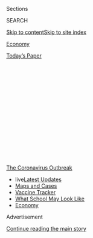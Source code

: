 <div id="app">

<div>

<div>

<div>

<div class="NYTAppHideMasthead css-1q2w90k e1suatyy0">

<div class="section css-ui9rw0 e1suatyy2">

<div class="css-eph4ug er09x8g0">

<div class="css-6n7j50">

</div>

<span class="css-1dv1kvn">Sections</span>

<div class="css-10488qs">

<span class="css-1dv1kvn">SEARCH</span>

</div>

[Skip to content](#site-content)[Skip to site
index](#site-index)

</div>

<div id="masthead-section-label" class="css-1wr3we4 eaxe0e00">

[Economy](https://www.nytimes3xbfgragh.onion/section/business/economy)

</div>

<div class="css-10698na e1huz5gh0">

</div>

</div>

<div id="masthead-bar-one" class="section hasLinks css-15hmgas e1csuq9d3">

<div class="css-uqyvli e1csuq9d0">

</div>

<div class="css-1uqjmks e1csuq9d1">

</div>

<div class="css-9e9ivx">

[](https://myaccount.nytimes3xbfgragh.onion/auth/login?response_type=cookie&client_id=vi)

</div>

<div class="css-1bvtpon e1csuq9d2">

[Today’s
Paper](https://www.nytimes3xbfgragh.onion/section/todayspaper)

</div>

</div>

</div>

</div>

<div data-aria-hidden="false">

<div id="site-content" data-role="main">

<div>

<div class="css-1aor85t" style="opacity:0.000000001;z-index:-1;visibility:hidden">

<div class="css-1hqnpie">

<div class="css-epjblv">

<span class="css-17xtcya">[Economy](/section/business/economy)</span><span class="css-x15j1o">|</span><span class="css-fwqvlz">An
Extra $600 a Week Kept Many Jobless Workers Afloat. Now What Will They
Do?</span>

</div>

<div class="css-k008qs">

<div class="css-1iwv8en">

<span class="css-18z7m18"></span>

<div>

</div>

</div>

<span class="css-1n6z4y">https://nyti.ms/3hOtJIq</span>

<div class="css-1705lsu">

<div class="css-4xjgmj">

<div class="css-4skfbu" data-role="toolbar" data-aria-label="Social Media Share buttons, Save button, and Comments Panel with current comment count" data-testid="share-tools">

  - 
  - 
  - 
  - 
    
    <div class="css-6n7j50">
    
    </div>

  - 
  - 

</div>

</div>

</div>

</div>

</div>

</div>

<div id="NYT_TOP_BANNER_REGION" class="css-13pd83m">

<div>

<div id="styln-prism-menu-1592847958612" class="section interactive-content interactive-size-medium css-1edisqu">

<div class="css-17ih8de interactive-body">

<div id="scroll-container" class="css-1gj85ro">

[<span class="styln-title-wrap"><span class="css-1pje3qr">The
Coronavirus</span><span class="css-1pje3qr">
Outbreak</span></span>](https://www.nytimes3xbfgragh.onion/news-event/coronavirus?action=click&pgtype=Article&state=default&region=TOP_BANNER&context=storylines_menu)

  - <span class="css-kqxiym" data-emphasize="true">live</span>[Latest
    Updates](https://www.nytimes3xbfgragh.onion/2020/08/01/world/coronavirus-covid-19.html?action=click&pgtype=Article&state=default&region=TOP_BANNER&context=storylines_menu)
  - [Maps and
    Cases](https://www.nytimes3xbfgragh.onion/interactive/2020/us/coronavirus-us-cases.html?action=click&pgtype=Article&state=default&region=TOP_BANNER&context=storylines_menu)
  - [Vaccine
    Tracker](https://www.nytimes3xbfgragh.onion/interactive/2020/science/coronavirus-vaccine-tracker.html?action=click&pgtype=Article&state=default&region=TOP_BANNER&context=storylines_menu)
  - [What School May Look
    Like](https://www.nytimes3xbfgragh.onion/interactive/2020/07/29/us/schools-reopening-coronavirus.html?action=click&pgtype=Article&state=default&region=TOP_BANNER&context=storylines_menu)
  - [Economy](https://www.nytimes3xbfgragh.onion/live/2020/07/31/business/stock-market-today-coronavirus?action=click&pgtype=Article&state=default&region=TOP_BANNER&context=storylines_menu)

</div>

</div>

</div>

</div>

</div>

<div id="top-wrapper" class="css-1sy8kpn">

<div id="top-slug" class="css-l9onyx">

Advertisement

</div>

[Continue reading the main
story](#after-top)

<div class="ad top-wrapper" style="text-align:center;height:100%;display:block;min-height:250px">

<div id="top" class="place-ad" data-position="top" data-size-key="top">

</div>

</div>

<div id="after-top">

</div>

</div>

<div>

<div id="sponsor-wrapper" class="css-1hyfx7x">

<div id="sponsor-slug" class="css-19vbshk">

Supported by

</div>

[Continue reading the main
story](#after-sponsor)

<div id="sponsor" class="ad sponsor-wrapper" style="text-align:center;height:100%;display:block">

</div>

<div id="after-sponsor">

</div>

</div>

<div class="css-186x18t">

</div>

<div class="css-1vkm6nb ehdk2mb0">

# An Extra $600 a Week Kept Many Jobless Workers Afloat. Now What Will They Do?

</div>

A supplement to unemployment benefits is at an end, and Congress is
deadlocked over new aid. For some, that means hunger, evictions or
bankruptcies.

<div class="css-79elbk" data-testid="photoviewer-wrapper">

<div class="css-z3e15g" data-testid="photoviewer-wrapper-hidden">

</div>

<div class="css-1a48zt4 ehw59r15" data-testid="photoviewer-children">

![<span class="css-16f3y1r e13ogyst0" data-aria-hidden="true">Sara Gard
has been without work since the beginning of April. “When the $600 is
gone, we’re going to totally have to rethink our lives,” she said of the
federal supplement to weekly unemployment
pay.</span><span class="css-cnj6d5 e1z0qqy90" itemprop="copyrightHolder"><span class="css-1ly73wi e1tej78p0">Credit...</span><span><span>Lynsey
Weatherspoon for The New York
Times</span></span></span>](https://static01.graylady3jvrrxbe.onion/images/2020/07/29/business/29virus-cliff1/29virus-cliff1-articleLarge.jpg?quality=75&auto=webp&disable=upscale)

</div>

</div>

<div class="css-18e8msd">

<div class="css-vp77d3 epjyd6m0">

<div class="css-1baulvz">

By [<span class="css-1baulvz" itemprop="name">Patricia
Cohen</span>](https://www.nytimes3xbfgragh.onion/by/patricia-cohen),
[<span class="css-1baulvz" itemprop="name">Ben
Casselman</span>](https://www.nytimes3xbfgragh.onion/by/ben-casselman)
and <span class="css-1baulvz last-byline" itemprop="name">Gillian
Friedman</span>

</div>

</div>

  - 
    
    <div class="css-ld3wwf e16638kd2">
    
    July 29,
    2020
    
    </div>

  - 
    
    <div class="css-4xjgmj">
    
    <div class="css-d8bdto" data-role="toolbar" data-aria-label="Social Media Share buttons, Save button, and Comments Panel with current comment count" data-testid="share-tools">
    
      - 
      - 
      - 
      - 
        
        <div class="css-6n7j50">
        
        </div>
    
      - 
      - 
    
    </div>
    
    </div>

</div>

</div>

<div class="section meteredContent css-1r7ky0e" name="articleBody" itemprop="articleBody">

<div class="css-1fanzo5 StoryBodyCompanionColumn">

<div class="css-53u6y8">

For Sara Gard, the [government’s safety
net](https://www.nytimes3xbfgragh.onion/article/coronavirus-stimulus-package-questions-answers.html)
moved smoothly into place when the coronavirus pandemic upended her
family’s lives. Jobless benefit checks began arriving a few days after
she was furloughed in April from an entertainment company in Atlanta. A
$600 weekly supplement, part of an emergency federal program, would
cover the mortgage until her company resumed operations — probably in
June.

June came and went, and the reopening was pushed to August. Now August
is near, the business is still shuttered and the [weekly benefit booster
has run
out](https://www.nytimes3xbfgragh.onion/2020/07/21/business/economy/coronavirus-unemployment-benefits.html).

“When the $600 is gone, we’re going to totally have to rethink our lives
because we don’t have a way to pay the mortgage,” Ms. Gard said. Without
it, her weekly benefits from the state total $300. Her mortgage is
$1,700 a month.

Ms. Gard is one of roughly 30 million Americans who are getting
unemployment payments — a staggering figure that reflects one of the
country’s most calamitous economic events.

</div>

</div>

<div class="css-1fanzo5 StoryBodyCompanionColumn">

<div class="css-53u6y8">

But the stark urgency that faces families perilously close to losing
their homes, skipping medical treatments or missing meals because they
can’t afford food has not extended to Washington. More than two months
after House Democrats approved another round of emergency relief, Senate
Republicans and the White House put forward a proposal this week with
far different priorities. Rather than restoring the $600 supplement,
they would replace it with a $200 payment, saying the larger sum
discourages looking for work.

</div>

</div>

<div>

</div>

<div class="css-1fanzo5 StoryBodyCompanionColumn">

<div class="css-53u6y8">

The Gards recognize that they and their two children are luckier than
many families. Already nearly 11 percent of Americans say they live in
households where there is not enough to eat, according to a [recent
survey by the Census
Bureau](https://www.census.gov/programs-surveys/household-pulse-survey/data.html?utm_campaign=20200727mspuls1ccdtanl&utm_medium=email&utm_source=govdelivery).
More than a quarter have missed a rent or mortgage payment and doubt
they will make the next one. Forty percent of adults have delayed
getting medical care.

Ms. Gard’s husband, Matt, has kept his hospital maintenance job, and her
employer of 15 years continues to pay its portion of the cost of her
medical insurance.

But she has to come up with her part — $350 a month — while dealing with
several other bills. “I am our family’s major breadwinner,” said Ms.
Gard, 39, who had just gotten a raise that lifted her annual salary to
$80,000.

</div>

</div>

<div class="css-1fanzo5 StoryBodyCompanionColumn">

<div class="css-53u6y8">

They also have some savings — a comfort when more than 40 percent of
American households lack cash to cover an unexpected $400 expense. That
cushion was crucial last week when the Gards’ air-conditioning system
suddenly died. The repair gobbled up what would have been a few months’
worth of mortgage
payments.

<div id="NYT_MAIN_CONTENT_1_REGION" class="css-9tf9ac">

<div>

<div id="styln-covid-updates-markets" class="section interactive-content interactive-size-medium css-1ftcdic">

<div class="css-17ih8de interactive-body">

<div id="styln-briefing-block">

<div class="briefing-block-header-section">

# [Latest Updates: Economy](https://www.nytimes3xbfgragh.onion/live/2020/07/31/business/stock-market-today-coronavirus?action=click&pgtype=Article&state=default&region=MAIN_CONTENT_1&context=storylines_live_updates)

</div>

<div class="briefing-block-lb-items">

<div class="briefing-block-update-time">

[32h
ago](https://www.nytimes3xbfgragh.onion/live/2020/07/31/business/stock-market-today-coronavirus?action=click&pgtype=Article&state=default&region=MAIN_CONTENT_1&context=storylines_live_updates#kodaks-chief-executive-was-given-stock-options-then-the-share-price-spiked-1000-percent)

</div>

<div>

[Kodak’s chief executive was given stock options. Then the share price
spiked 1,000
percent.](https://www.nytimes3xbfgragh.onion/live/2020/07/31/business/stock-market-today-coronavirus?action=click&pgtype=Article&state=default&region=MAIN_CONTENT_1&context=storylines_live_updates#kodaks-chief-executive-was-given-stock-options-then-the-share-price-spiked-1000-percent)

</div>

<div class="briefing-block-update-time">

[35h
ago](https://www.nytimes3xbfgragh.onion/live/2020/07/31/business/stock-market-today-coronavirus?action=click&pgtype=Article&state=default&region=MAIN_CONTENT_1&context=storylines_live_updates#fitch-ratings-downgrades-its-outlook-on-us-debt)

</div>

<div>

[Fitch Ratings downgrades its outlook on U.S.
debt.](https://www.nytimes3xbfgragh.onion/live/2020/07/31/business/stock-market-today-coronavirus?action=click&pgtype=Article&state=default&region=MAIN_CONTENT_1&context=storylines_live_updates#fitch-ratings-downgrades-its-outlook-on-us-debt)

</div>

<div class="briefing-block-update-time">

[41h
ago](https://www.nytimes3xbfgragh.onion/live/2020/07/31/business/stock-market-today-coronavirus?action=click&pgtype=Article&state=default&region=MAIN_CONTENT_1&context=storylines_live_updates#us-sanctions-more-chinese-officials-over-human-rights-violations-as-tensions-flare)

</div>

<div>

[U.S. sanctions more Chinese officials over human rights violations as
tensions
flare](https://www.nytimes3xbfgragh.onion/live/2020/07/31/business/stock-market-today-coronavirus?action=click&pgtype=Article&state=default&region=MAIN_CONTENT_1&context=storylines_live_updates#us-sanctions-more-chinese-officials-over-human-rights-violations-as-tensions-flare)

</div>

</div>

<div class="briefing-block-footer">

<div class="briefing-block-footer-meta">

[See more
updates](https://www.nytimes3xbfgragh.onion/live/2020/07/31/business/stock-market-today-coronavirus?action=click&pgtype=Article&state=default&region=MAIN_CONTENT_1&context=storylines_live_updates)

</div>

<div class="briefing-block-briefinglinks">

<span>More live coverage:</span>
[Global](https://www.nytimes3xbfgragh.onion/2020/08/01/world/coronavirus-covid-19.html?action=click&pgtype=Article&state=default&region=MAIN_CONTENT_1&context=storylines_live_updates)

</div>

</div>

</div>

</div>

</div>

</div>

</div>

Delaying wasn’t an option, Ms. Gard explained: “Georgia in August.”

Without further information on when she might be rehired, Ms. Gard has
started updating her résumé, and reaching out to recruiters and contacts
on LinkedIn.

Then her school district announced that all teaching would be online in
the fall. Her mother, 71, used to pitch in to care for her children, 2
and 5, but Ms. Gard worries about the health risk, so child care is
another issue.

“I have the month of August to figure out where September’s mortgage
payment and everything else will come from,” she said.

As the[economy
falters](https://www.nytimes3xbfgragh.onion/2020/07/23/business/economy/unemployment-economy-coronavirus.html),
pain is everywhere. Assistance, though, is more
uneven.

[Normally](https://www.cbpp.org/research/economy/policy-basics-unemployment-insurance),
[individual states run their own unemployment
programs](https://www.cbpp.org/research/economy/policy-basics-how-many-weeks-of-unemployment-compensation-are-available),
setting different benefit levels and eligibility rules. On average,
benefits replace about 45 percent of a worker’s weekly paycheck.
Freelance, self-employed and part-time workers, who didn’t qualify for
state benefits but received funds through the federal Pandemic
Unemployment Assistance program, tended to get a much smaller fraction
of their previous earnings.

That is where the extra $600 a week came in. It was meant to make up for
lost income and ensure recipients had enough money to buy food, pay
rent, keep the lights on, afford medical prescriptions or make car
payments. Lawmakers settled on a lump sum as the quickest and easiest
way to deliver assistance — given the limited capabilities of already
overwhelmed state unemployment networks.

The money was crucial in supplying the economy with fuel to keep the
engine going, economists say. Like any one-size-fits-all measure,
however, the $600 supplement fell outside the target zone in many
instances. Roughly two-thirds of workers ended up with more income than
they would have earned had they not lost their jobs. The windfalls
angered critics who warned of ballooning government expenditures and
disincentives to work — despite a severe shortage of available jobs.

</div>

</div>

<div class="css-1fanzo5 StoryBodyCompanionColumn">

<div class="css-53u6y8">

Some recipients said they could manage without the bonus. Kimberly
Zaiger, for example, lost her job as a convention services manager at a
hotel in San Antonio, Texas, in March. The extra money “was helpful,”
she said, enabling her to offer some financial help to her grown
children, but “not crucial.”

Ms. Zaiger, 52, will still get $521 a week in regular state jobless
benefits in addition to a share of her ex-husband’s military pension.
She also has savings and a fiancé who is working and splits some bills.

“I’ve been crunching the numbers and prioritizing and I’ll be fine,” she
said.

But for others, the weekly $600 made the difference between staying
afloat and ruin.

Rebecca Mallery, 46, was cobbling together a living from three jobs when
the coronavirus shut the economy. She lost them all on the same day:
March 15.

Her earnings had averaged less than $250 a week — compared with the $600
in supplemental pandemic unemployment assistance that arrived with her
unemployment insurance.

But without any supplement, she faces bankruptcy.

</div>

</div>

<div class="css-79elbk" data-testid="photoviewer-wrapper">

<div class="css-z3e15g" data-testid="photoviewer-wrapper-hidden">

</div>

<div class="css-1a48zt4 ehw59r15" data-testid="photoviewer-children">

![<span class="css-16f3y1r e13ogyst0" data-aria-hidden="true">“There’s
just nothing left out there right now,” Rebecca Mallery said of her job
search. She is applying for subsidized housing for herself and her
9-year-old son, Chord
Pagel.</span><span class="css-cnj6d5 e1z0qqy90" itemprop="copyrightHolder"><span class="css-1ly73wi e1tej78p0">Credit...</span><span>Joe
Buglewicz for The New York
Times</span></span>](https://static01.graylady3jvrrxbe.onion/images/2020/07/29/business/29virus-cliff/merlin_175058202_e20f9af3-9850-4411-a5f1-b6068c45d952-articleLarge.jpg?quality=75&auto=webp&disable=upscale)

</div>

</div>

<div class="css-1fanzo5 StoryBodyCompanionColumn">

<div class="css-53u6y8">

She qualifies for unemployment benefits for only one of her jobs, a
part-time gig conducting surveys for the Las Vegas Convention and
Visitors Authority. That comes to $96 a week. With that and a small
monthly disability check, she has enough to cover her $815 in monthly
rent, but not much else.

</div>

</div>

<div class="css-1fanzo5 StoryBodyCompanionColumn">

<div class="css-53u6y8">

A single mother with a 9-year-old son, Ms. Mallery lives just across the
Nevada border in Arizona and has been looking for work. But with the
tourism industry struggling, there isn’t much available.

“There’s just nothing left out there right now,” she said. Even if there
were, she wonders how she would manage if schools don’t fully reopen and
she has to look after her son during the day. “How do you go to work?”
she said. “When you’re a single parent, that leaves you with nothing,
there are no options.”

She worries that a job that involves contact with the public puts her at
higher risk of exposing her mother, who has cancer, to the virus.

When the Lowe’s near her reopened, though, she quickly applied. “I was
out in the garden center, shuffling around cactuses in 100-degree heat,
but it was great,” she said. “I was glad to be working.” But she picked
up only a couple of shifts.

With the extra unemployment benefits running out and little hope of
finding steady work, Ms. Mallery is applying for subsidized housing,
even though she hates to leave her townhouse, which has three bedrooms
and a yard where her son can play.

“I can’t use any of my credit cards anymore — they’re all maxed out,”
she said. “I’m going to have to declare bankruptcy.”

Congressional Democrats have pushed for another [$3 trillion relief
package](https://www.nytimes3xbfgragh.onion/2020/07/28/us/politics/coronavirus-relief-bills-house-senate.html)
that would preserve the $600 weekly supplements through January. Senate
Republicans and the administration have countered with a $1 trillion
proposal that would reduce the extra benefit to $200.

</div>

</div>

<div class="css-1fanzo5 StoryBodyCompanionColumn">

<div class="css-53u6y8">

That smaller sum would more than replace what Ms. Mallery earned from
her three jobs before the pandemic. Other workers, though, would be left
without enough to cover the essentials.

In Chicago, more than 1,700 miles away from Ms. Mallery’s home, Grey
Parker has been trying to map out a budget for the next few months.

Before the pandemic, he had snagged his dream job, a quality control
engineer at Production Resource Group, one of the largest
live-entertainment production companies in the world.

As coronavirus lockdowns shut down one live event after another, Mr.
Parker was furloughed. His wife’s part-time work cleaning houses dried
up as well.

His package of jobless benefits, including the supplement, replaced
about half of their $80,000 to $90,000 annual income.

Money was tight, said Mr. Parker, who has a 6-year-old daughter, but “we
weren’t worried about food, and we weren’t worried about rent.”

Without the extra weekly benefits, Mr. Parker will receive $350 a week.
He contacted his utility company to set up a deferred payment plan and
arranged to start receiving food from local food banks.

</div>

</div>

<div class="css-1fanzo5 StoryBodyCompanionColumn">

<div class="css-53u6y8">

But he can’t figure out how to keep paying the $1,800 rent for his house
beyond September.

“We are now facing potential ruin within a couple of months,” he said.

He also worries about his health. Mr. Parker, 50, has a vascular disease
called thrombosis, a blood-clotting disorder that puts him in a
high-risk group for complications if he were to contract Covid-19. Even
with the $600 supplement, he didn’t have enough money for the $240
monthly cost of continuing his health insurance.

Without insurance, though, the cost of the daily medication he takes to
prevent blood clots rose from $10 a month to $500 — far more than he
could afford. In the first few weeks of his furlough, he rationed his
medication, taking only half the amount he needed, which gave him a
frightening series of symptoms: bruising, dizziness and an increased
risk of stroke. He recently qualified for emergency assistance from the
pharmaceutical company Bristol Myers Squibb, which will provide a 90-day
supply. After that, Mr. Parker is unsure of what to do — maybe ask for
donations through GoFundMe.

This week, just after the final jobless benefit supplements were sent
out, Mr. Parker learned that his company was extending the furlough
through September. He hopes to return to work, but doubts that the
live-event industry will be back in the fall. Even if it is, he said,
his medical condition will make him think twice about returning to work
before a vaccine is available.

The weekly $600 premium was a life preserver. “It gave us our one sense
of security,” he said. “Now that’s gone.”

</div>

</div>

<div>

</div>

</div>

<div>

</div>

<div>

</div>

<div>

</div>

<div>

<div id="bottom-wrapper" class="css-1ede5it">

<div id="bottom-slug" class="css-l9onyx">

Advertisement

</div>

[Continue reading the main
story](#after-bottom)

<div id="bottom" class="ad bottom-wrapper" style="text-align:center;height:100%;display:block;min-height:90px">

</div>

<div id="after-bottom">

</div>

</div>

</div>

</div>

</div>

## Site Index

<div>

</div>

## Site Information Navigation

  - [© <span>2020</span> <span>The New York Times
    Company</span>](https://help.nytimes3xbfgragh.onion/hc/en-us/articles/115014792127-Copyright-notice)

<!-- end list -->

  - [NYTCo](https://www.nytco.com/)
  - [Contact
    Us](https://help.nytimes3xbfgragh.onion/hc/en-us/articles/115015385887-Contact-Us)
  - [Work with us](https://www.nytco.com/careers/)
  - [Advertise](https://nytmediakit.com/)
  - [T Brand Studio](http://www.tbrandstudio.com/)
  - [Your Ad
    Choices](https://www.nytimes3xbfgragh.onion/privacy/cookie-policy#how-do-i-manage-trackers)
  - [Privacy](https://www.nytimes3xbfgragh.onion/privacy)
  - [Terms of
    Service](https://help.nytimes3xbfgragh.onion/hc/en-us/articles/115014893428-Terms-of-service)
  - [Terms of
    Sale](https://help.nytimes3xbfgragh.onion/hc/en-us/articles/115014893968-Terms-of-sale)
  - [Site
    Map](https://spiderbites.nytimes3xbfgragh.onion)
  - [Help](https://help.nytimes3xbfgragh.onion/hc/en-us)
  - [Subscriptions](https://www.nytimes3xbfgragh.onion/subscription?campaignId=37WXW)

</div>

</div>

</div>

</div>
